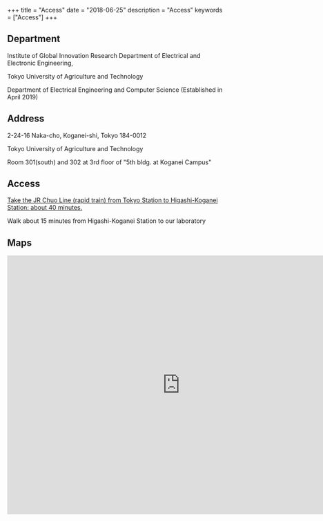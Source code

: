 +++
title = "Access"
date = "2018-06-25"
description = "Access"
keywords = ["Access"]
+++

## Department

Institute of Global Innovation Research Department of Electrical and Electronic Engineering,

Tokyo University of Agriculture and Technology

Department of Electrical Engineering and Computer Science (Established in April 2019)

## Address

2-24-16 Naka-cho, Koganei-shi, Tokyo 184-0012

Tokyo University of Agriculture and Technology

Room 301(south) and 302 at 3rd floor of "5th bldg. at Koganei Campus"


## Access

[Take the JR Chuo Line (rapid train) from Tokyo Station to Higashi-Koganei Station: about 40 minutes.](https://www.tuat.ac.jp/en/outline/overview/access/)

Walk about 15 minutes from Higashi-Koganei Station to our laboratory

## Maps

<div align="center">
  <iframe src="https://www.google.com/maps/embed?pb=!1m18!1m12!1m3!1d810.0310810671103!2d139.51717469010515!3d35.698558094851535!2m3!1f0!2f0!3f0!3m2!1i1024!2i768!4f13.1!3m3!1m2!1s0x0%3A0xd0431468ca053645!2sDepartment+of+Electrical+and+Electronic+Engineering%2C+TUAT!5e0!3m2!1sen!2sus!4v1565957914522!5m2!1sen!2sus" width="800" height="600" frameborder="0" style="border:0" allowfullscreen></iframe>
</div>
